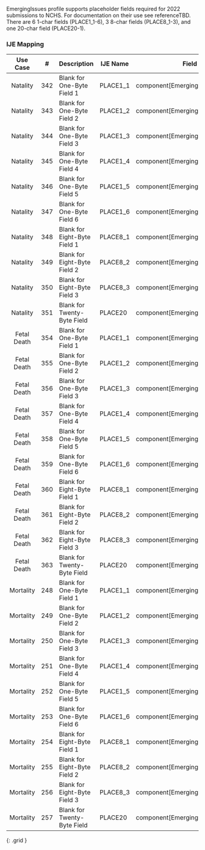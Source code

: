 EmergingIssues profile supports placeholder fields required for 2022 submissions to NCHS.
                For documentation on their use see referenceTBD.
                There are 6 1-char fields (PLACE1_1-6), 3 8-char fields (PLACE8_1-3), and one 20-char field (PLACE20-1).
### IJE Mapping

| **Use Case** |  **#**   |  **Description**  | **IJE Name**  |  **Field**  |  **Type**  | **Value Set**  |
| :---------: | --------------- | ------------ | ------------- | ---------- | ---------- | -------------- |
| Natality | 342 | Blank for One-Byte Field 1 | PLACE1_1 | component[EmergingIssue1_1].value |string(1) | |
| Natality | 343 | Blank for One-Byte Field 2 | PLACE1_2 | component[EmergingIssue1_2].value |string(1) | |
| Natality | 344 | Blank for One-Byte Field 3 | PLACE1_3 | component[EmergingIssue1_3].value |string(1) | |
| Natality | 345 | Blank for One-Byte Field 4 | PLACE1_4 | component[EmergingIssue1_4].value |string(1) | |
| Natality | 346 | Blank for One-Byte Field 5 | PLACE1_5 | component[EmergingIssue1_5].value |string(1) | |
| Natality | 347 | Blank for One-Byte Field 6 | PLACE1_6 | component[EmergingIssue1_6].value |string(1) | |
| Natality | 348 | Blank for Eight-Byte Field 1 | PLACE8_1 | component[EmergingIssue8_1].value |string(8) | |
| Natality | 349 | Blank for Eight-Byte Field 2 | PLACE8_2 | component[EmergingIssue8_2].value |string(8) | |
| Natality | 350 | Blank for Eight-Byte Field 3 | PLACE8_3 | component[EmergingIssue8_3].value |string(8) | |
| Natality | 351 | Blank for Twenty-Byte Field | PLACE20 | component[EmergingIssue20].value |string(20) | |
| Fetal Death | 354 | Blank for One-Byte Field 1 | PLACE1_1 | component[EmergingIssue1_1].value |string(1) | |
| Fetal Death | 355 | Blank for One-Byte Field 2 | PLACE1_2 | component[EmergingIssue1_2].value |string(1) | |
| Fetal Death | 356 | Blank for One-Byte Field 3 | PLACE1_3 | component[EmergingIssue1_3].value |string(1) | |
| Fetal Death | 357 | Blank for One-Byte Field 4 | PLACE1_4 | component[EmergingIssue1_4].value |string(1) | |
| Fetal Death | 358 | Blank for One-Byte Field 5 | PLACE1_5 | component[EmergingIssue1_5].value |string(1) | |
| Fetal Death | 359 | Blank for One-Byte Field 6 | PLACE1_6 | component[EmergingIssue1_6].value |string(1) | |
| Fetal Death | 360 | Blank for Eight-Byte Field 1 | PLACE8_1 | component[EmergingIssue8_1].value |string(8) | |
| Fetal Death | 361 | Blank for Eight-Byte Field 2 | PLACE8_2 | component[EmergingIssue8_2].value |string(8) | |
| Fetal Death | 362 | Blank for Eight-Byte Field 3 | PLACE8_3 | component[EmergingIssue8_3].value |string(8) | |
| Fetal Death | 363 | Blank for Twenty-Byte Field | PLACE20 | component[EmergingIssue20].value |string(20) | |
| Mortality | 248 | Blank for One-Byte Field 1 | PLACE1_1 | component[EmergingIssue1_1].value |string(1) | |
| Mortality | 249 | Blank for One-Byte Field 2 | PLACE1_2 | component[EmergingIssue1_2].value |string(1) | |
| Mortality | 250 | Blank for One-Byte Field 3 | PLACE1_3 | component[EmergingIssue1_3].value |string(1) | |
| Mortality | 251 | Blank for One-Byte Field 4 | PLACE1_4 | component[EmergingIssue1_4].value |string(1) | |
| Mortality | 252 | Blank for One-Byte Field 5 | PLACE1_5 | component[EmergingIssue1_5].value |string(1) | |
| Mortality | 253 | Blank for One-Byte Field 6 | PLACE1_6 | component[EmergingIssue1_6].value |string(1) | |
| Mortality | 254 | Blank for Eight-Byte Field 1 | PLACE8_1 | component[EmergingIssue8_1].value |string(8) | |
| Mortality | 255 | Blank for Eight-Byte Field 2 | PLACE8_2 | component[EmergingIssue8_2].value |string(8) | |
| Mortality | 256 | Blank for Eight-Byte Field 3 | PLACE8_3 | component[EmergingIssue8_3].value |string(8) | |
| Mortality | 257 | Blank for Twenty-Byte Field | PLACE20 | component[EmergingIssue20].value |string(20) | |
{: .grid }
